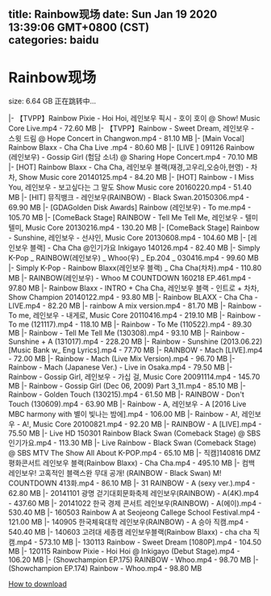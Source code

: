 
title: Rainbow现场
date: Sun Jan 19 2020 13:39:06 GMT+0800 (CST)    
categories: baidu
---

# Rainbow现场
size: 6.64 GB
 正在跳转中...
 
|- 【TVPP】Rainbow Pixie - Hoi Hoi, 레인보우 픽시 - 호이 호이 @ Show! Music Core Live.mp4 - 72.60 MB
|- 【TVPP】Rainbow - Sweet Dream, 레인보우 - 스윗 드림 @ Hope Concert in Changwon.mp4 - 81.10 MB
|- [Main Vocal] Rainbow Blaxx - Cha Cha Live .mp4 - 80.60 MB
|- [LIVE ] 091126 Rainbow (레인보우) - Gossip Girl (험담 소녀) @ Sharing Hope Concert.mp4 - 70.10 MB
|- [HOT] Rainbow Blaxx - Cha Cha, 레인보우 블랙(재경,고우리,오승아,현영) - 차차, Show Music core 20140125.mp4 - 84.20 MB
|- [HOT] Rainbow - I Miss You, 레인보우 - 보고싶다는 그 말도 Show Music core 20160220.mp4 - 51.40 MB
|- [HIT] 뮤직뱅크 - 레인보우(RAINBOW) - Black Swan.20150306.mp4 - 69.90 MB
|- [GDAGolden Disk Awards] Rainbow (레인보우) - To me.mp4 - 105.70 MB
|- [ComeBack Stage] RAINBOW - Tell Me Tell Me, 레인보우 - 텔미텔미, Music Core 20130216.mp4 - 130.20 MB
|- [ComeBack Stage] Rainbow - Sunshine, 레인보우 - 선샤인, Music Core 20130608.mp4 - 104.60 MB
|- [레인보우 블랙] - Cha Cha @인기가요 Inkigayo 140126.mp4 - 82.40 MB
|- Simply K-Pop _ RAINBOW(레인보우) _ Whoo(우) _ Ep.204 _ 030416.mp4 - 99.60 MB
|- Simply K-Pop - Rainbow Blaxx(레인보우 블랙) _ Cha Cha(차차).mp4 - 110.80 MB
|- RAINBOW(레인보우) - Whoo M COUNTDOWN 160218 EP.461.mp4 - 97.80 MB
|- Rainbow Blaxx - INTRO + Cha Cha, 레인보우 블랙 - 인트로 + 차차, Show Champion 20140122.mp4 - 93.80 MB
|- Rainbow BLAXX - Cha Cha -LIVE.mp4 - 82.20 MB
|- rainbow A mix version.mp4 - 81.70 MB
|- Rainbow - To me, 레인보우 - 내게로, Music Core 20110416.mp4 - 219.10 MB
|- Rainbow - To me (121117).mp4 - 118.10 MB
|- Rainbow - To Me (110522).mp4 - 89.30 MB
|- Rainbow - Tell Me Tell Me (130308).mp4 - 93.10 MB
|- Rainbow - Sunshine + A (131017).mp4 - 228.20 MB
|- Rainbow - Sunshine (2013.06.22) [Music Bank w_ Eng Lyrics].mp4 - 77.70 MB
|- RAINBOW - Mach [LIVE].mp4 - 72.00 MB
|- Rainbow - Mach (Live Mix Version).mp4 - 96.70 MB
|- Rainbow - Mach (Japanese Ver.) - Live in Osaka.mp4 - 79.50 MB
|- Rainbow - Gossip Girl, 레인보우 - 가십 걸, Music Core 20091114.mp4 - 145.70 MB
|- Rainbow - Gossip Girl (Dec 06, 2009) Part 3_11.mp4 - 85.10 MB
|- Rainbow - Golden Touch (130215).mp4 - 61.50 MB
|- RAINBOW - Don't Touch (130609).mp4 - 63.90 MB
|- Rainbow - A, 레인보우 - A [2016 Live MBC harmony with 별이 빛나는 밤에].mp4 - 106.00 MB
|- Rainbow - A!, 레인보우 - A!, Music Core 20100821.mp4 - 92.20 MB
|- RAINBOW - A [LIVE].mp4 - 75.50 MB
|- Live HD 150301 Rainbow Black Swan (Comeback Stage) @ SBS 인기가요.mp4 - 113.30 MB
|- Live  Rainbow - Black Swan (Comeback Stage) @ SBS MTV The Show All About K-POP.mp4 - 65.10 MB
|- 직캠]140816 DMZ 평화콘서트 레인보우 블랙(Rainbow Blaxx) - Cha Cha.mp4 - 495.10 MB
|- 컴백 레인보우! 고혹적인 블랙스완 무대 공개! (RAINBOW - Black Swan) M! COUNTDOWN 413화.mp4 - 86.10 MB
|- 31 RAINBOW - A (sexy ver.).mp4 - 62.80 MB
|- 20141101 광명 걷기대회문화축제 레인보우(RAINBOW) - A(4K).mp4 - 437.60 MB
|- 20141022 한국 경제 콘서트 레인보우(RAINBOW) - A(에이).mp4 - 530.40 MB
|- 160503 Rainbow A at Seojeong Callege School Festival.mp4 - 121.00 MB
|- 140905 한국체육대학 레인보우(RAINBOW) - A 승아 직캠.mp4 - 540.40 MB
|- 140603 고려대 세종캠 레인보우블랙(Rainbow Blaxx) - cha cha 직캠.mp4 - 573.10 MB
|- 130113 Rainbow - Sweet Dream [1080P].mp4 - 104.50 MB
|- 120115 Rainbow Pixie - Hoi Hoi @ Inkigayo (Debut Stage).mp4 - 106.20 MB
|- (Showchampion EP.175) RAINBOW - Whoo.mp4 - 98.70 MB
|- (Showchampion EP.174) Rainbow - Whoo.mp4 - 98.80 MB

[How to download](https://bpcam.bemobtrk.com/go/2ceec3aa-1ca2-46d6-b9ff-aaa5c184517c?jno=119)